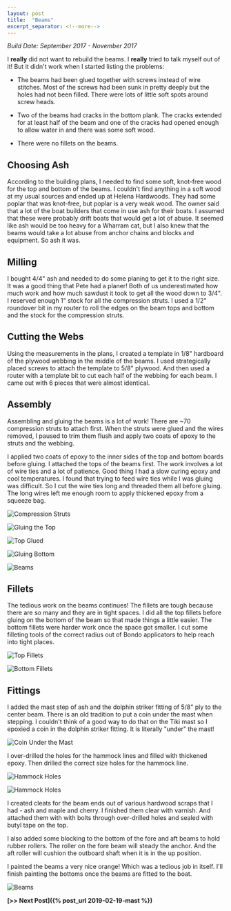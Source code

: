 ```yaml
---
layout: post
title:  "Beams"
excerpt_separator: <!--more-->
---
```


*Build Date: September 2017 - November 2017*

I **really** did not want to rebuild the beams. I **really** tried to talk myself out of it! But it didn't work when I started listing the problems:

<!--more-->

* The beams had been glued together with screws instead of wire stitches. Most of the screws had been sunk in pretty deeply but the holes had not been filled. There were lots of little soft spots around screw heads.

* Two of the beams had cracks in the bottom plank. The cracks extended for at least half of the beam and one of the cracks had opened enough to allow water in and there was some soft wood.

* There were no fillets on the beams.

## Choosing Ash

According to the building plans, I needed to find some soft, knot-free wood for the top and bottom of the beams. I couldn't find anything in a soft wood at my usual sources and ended up at Helena Hardwoods. They had some poplar that was knot-free, but poplar is a very weak wood. The owner said that a lot of the boat builders that come in use ash for their boats. I assumed that these were probably drift boats that would get a lot of abuse. It seemed like ash would be too heavy for a Wharram cat, but I also knew that the beams would take a lot abuse from anchor chains and blocks and equipment. So ash it was.

## Milling

I bought 4/4" ash and needed to do some planing to get it to the right size. It was a good thing that Pete had a planer! Both of us underestimated how much work and how much sawdust it took to get all the wood down to 3/4". I reserved enough 1" stock for all the compression struts. I used a 1/2" roundover bit in my router to roll the edges on the beam tops and bottom and the stock for the compression struts.

## Cutting the Webs

Using the measurements in the plans, I created a template in 1/8" hardboard of the plywood webbing in the middle of the beams. I used strategically placed screws to attach the template to 5/8" plywood. And then used a router with a template bit to cut each half of the webbing for each beam. I came out with 6 pieces that were almost identical.

## Assembly

Assembling and gluing the beams is a lot of work! There are ~70 compression struts to attach first. When the struts were glued and the wires removed, I paused to trim them flush and apply two coats of epoxy to the struts and the webbing.

I applied two coats of epoxy to the inner sides of the top and bottom boards before gluing. I attached the tops of the beams first. The work involves a lot of wire ties and a lot of patience. Good thing I had a slow curing epoxy and cool temperatures. I found that trying to feed wire ties while I was gluing was difficult. So I cut the wire ties long and threaded them all before gluing. The long wires left me enough room to apply thickened epoxy from a squeeze bag.

![Compression Struts](/assets/images/struts.jpg)

![Gluing the Top](/assets/images/gluingtop.jpg)

![Top Glued](/assets/images/topglued.jpg)

![Gluing Bottom](/assets/images/gluingbottom.jpg)

![Beams](/assets/images/beams1.jpg)

## Fillets

The tedious work on the beams continues! The fillets are tough because there are so many and they are in tight spaces. I did all the top fillets before gluing on the bottom of the beam so that made things a little easier. The bottom fillets were harder work once the space got smaller. I cut some filleting tools of the correct radius out of Bondo applicators to help reach into tight places.

![Top Fillets](/assets/images/topfillets.jpg)

![Bottom Fillets](/assets/images/bottomfillets.jpg)

## Fittings

I added the mast step of ash and the dolphin striker fitting of 5/8" ply to the center beam. There is an old tradition to put a coin under the mast when stepping. I couldn't think of a good way to do that on the Tiki mast so I epoxied a coin in the dolphin striker fitting. It is literally "under" the mast!

![Coin Under the Mast](/assets/images/mastcoin.jpg)

I over-drilled the holes for the hammock lines and filled with thickened epoxy. Then drilled the correct size holes for the hammock line.

![Hammock Holes](/assets/images/hammockholes1.jpg)

![Hammock Holes](/assets/images/hammockholes2.jpg)

I created cleats for the beam ends out of various hardwood scraps that I had - ash and maple and cherry. I finished them clear with varnish. And attached them with with bolts through over-drilled holes and sealed with butyl tape on the top.

I also added some blocking to the bottom of the fore and aft beams to hold rubber rollers. The roller on the fore beam will steady the anchor. And the aft roller will cushion the outboard shaft when it is in the up position.

I painted the beams a very nice orange! Which was a tedious job in itself. I'll finish painting the bottoms once the beams are fitted to the boat.

![Beams](/assets/images/beams2.jpg)

**[>> Next Post]({% post_url 2019-02-19-mast %})**
